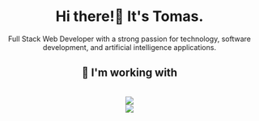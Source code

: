 <h1 align="center">Hi there!👋 It's Tomas.</h1>
<p align="center">Full Stack Web Developer with a strong passion for technology, software development, and artificial intelligence applications.</p>
<div align="center">
</div>
<h2 align="center">🔧 I'm working with</h2>
<br/>
<div align="center">
    <img src="https://skillicons.dev/icons?i=vscode,idea,html,css,javascript,typescript,nodejs,rider"/><br>
    <img src="https://skillicons.dev/icons?i=angular,bootstrap,cs,powershell,java,mongodb,mysql,py"/><br>
</div>
<br>

